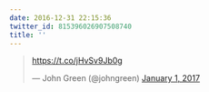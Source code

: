 ```yaml
---
date: 2016-12-31 22:15:36
twitter_id: 815396026907508740
title: ''
---
```


<blockquote class="twitter-tweet"><p lang="und" dir="ltr"><a href="https://t.co/jHvSv9Jb0g">https://t.co/jHvSv9Jb0g</a></p>&mdash; John Green (@johngreen) <a href="https://twitter.com/johngreen/status/815382522628624384?ref_src=twsrc%5Etfw">January 1, 2017</a></blockquote>
<script async src="https://platform.twitter.com/widgets.js" charset="utf-8"></script>
